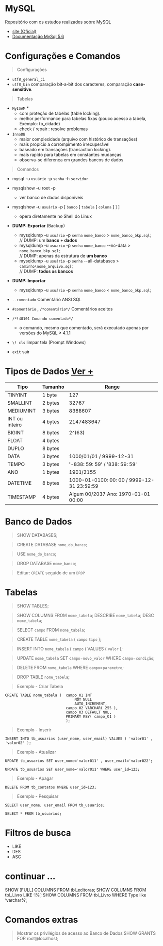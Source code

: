 # MySQL
Repositório com os estudos realizados sobre MySQL

- [site (Oficial)](https://www.mysql.com/)
- [Documentação MySql 5.6](https://dev.mysql.com/doc/refman/5.6/en/)

# Configurações e Comandos

> Configurações
- `utf8_general_ci`
- `utf8_bin` comparação bit-a-bit dos caracteres, comparação **case-sensitive**.

> Tabelas
- `MyISAM` *
  - com proteção de tabelas (table locking). 
  - melhor performance para tabelas fixas (pouco acesso a tabela, Exemplo: tb_cidade)
  - check / repair : resolve problemas
- `InnoDB` 
  - maior complexidade (arquivo com histórico de transações)
  - mais propício a corrompimento irrecuperável 
  - baseado em transações (transaction locking).
  - mais rapido para tabelas em constantes mudanças
  - observa-se diferença em grandes bancos de dados

> Comandos
  
- mysql -u `usuário` -p `senha` -h `servidor`

- mysqlshow -u root -p
  - ver banco de dados disponiveis

- mysqlshow -u `usuário` -p [ `banco` [ `tabela` [ `coluna` ] ] ]
  - opera diretamente no Shell do Linux

- **DUMP: Exportar** (Backup)
  - mysqldump -u `usuário` -p `senha` `nome_banco` > `nome_banco_bkp.sql`; <br> 
    // DUMP: um **banco + dados**
  - mysqldump -u `usuario` -p `senha` `nome_banco` --no-data > `nome_banco_bkp.sql`; <br> 
    // DUMP: apenas da estrutura de **um banco**
  - mysqldump -u `usuário` -p `senha` --all-databases > `caminho\nome_arquivo.sql`; <br>
    // DUMP: **todos os bancos** 

- **DUMP: Importar** 
  - mysqldump -u `usuário` -p `senha` `nome_banco` < `nome_banco_bkp.sql`; 

- `--comentado` Comentário ANSI SQL
- `#comentário` , `/*comentário*/`  Comentários aceitos
- `/*!40101 Comando comentado*/` 
  - o comando, mesmo que comentado, será executado apenas por versões do MySQL ≥ 4.1.1
- `\! cls` limpar tela (Prompt Windows)
- `exit` sair



# Tipos de Dados [Ver +](https://dev.mysql.com/doc/refman/8.0/en/precision-math-numbers.html)

|Tipo            | Tamanho  | Range    | 
|--              |--        |--        |
| TINYINT        |	1 byte	| 127 | 
| SMALLINT       |	2 bytes	| 32767|
| MEDIUMINT      |	3 bytes	| 8388607 |
| INT ou inteiro |	4 bytes	| 2147483647|
| BIGINT         |	8 bytes	| 2^(63) |
| FLOAT          |	4 bytes	| |
| DUPLO          |	8 bytes	| |
| DATA           |	3 bytes	| 1000/01/01 / 9999-12-31                    |
| TEMPO          |	3 bytes	| '-838: 59: 59' / '838: 59: 59'             |
| ANO            |	1 bytes	| 1901/2155                                  |
| DATETIME       |	8 bytes	| 1000-01-0100: 00: 00 / 9999-12-31 23:59:59 |
| TIMESTAMP      |	4 bytes	| Algum 00/2037 Ano: 1970-01-01 00:00        |


# Banco de Dados

> SHOW DATABASES;

> CREATE DATABASE `nome_do_banco`;

> USE `nome_do_banco`;

> DROP DATABASE `nome_banco`;

> Editar: `CREATE` seguido de um `DROP` 


# Tabelas

> SHOW TABLES;

> SHOW COLUMNS FROM `nome_tabela`;
> DESCRIBE `nome_tabela`;
> DESC `nome_tabela`;

> SELECT `campo` FROM `nome_tabela`;

> CREATE TABLE `nome_tabela` ( `campo` `tipo` );

> INSERT INTO `nome_tabela` ( `campo` ) VALUES ( `valor` );

> UPDATE `nome_tabela` SET `campo`=`novo_valor` WHERE `campo`=`condição`;

> DELETE FROM `nome_tabela` WHERE `campo`=`parametro`;

> DROP TABLE `nome_tabela`;

> Exemplo - Criar Tabela
~~~
CREATE TABLE nome_tabela (  campo_01 INT 
                                NOT NULL 
                                AUTO_INCREMENT,
                            campo_02 VARCHAR( 255 ),
                            campo_03 DEFAULT NUL,
                            PRIMARY KEY( campo_O1 )  
                            );
~~~

> Exemplo - Inserir
~~~
INSERT INTO tb_usuarios (user_nome, user_email) VALUES ( 'valor01' , 'valor02' );
~~~

> Exemplo - Atualizar
~~~
UPDATE tb_usuarios SET user_nome='valor011' , user_email='valor022';
~~~
~~~
UPDATE tb_usuarios SET user_nome='valor011' WHERE user_id=123;
~~~

> Exemplo - Apagar
~~~
DELETE FROM tb_contatos WHERE user_id=123;
~~~

> Exemplo - Pesquisar
~~~ 
SELECT user_nome, user_email FROM tb_usuarios;
~~~

~~~
SELECT * FROM tb_usuarios;
~~~

# Filtros de busca
- LIKE
- DES
- ASC


# continuar ...
SHOW [FULL] COLUMNS FROM tbl_editoras;
SHOW COLUMNS FROM tbl_Livro LIKE ‘I%’;
SHOW COLUMNS FROM tbl_Livro WHERE Type like ‘varchar%’;

# Comandos extras

> Mostrar os privilégios de acesso ao Banco de Dados
> SHOW GRANTS FOR root@localhost;

